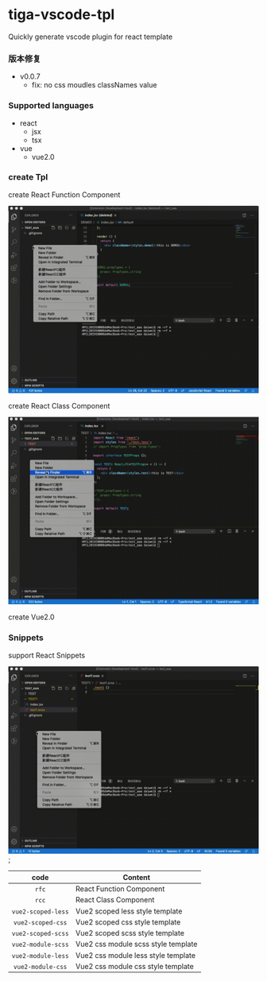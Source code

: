# tiga-vscode-tpl
Quickly generate vscode plugin for react template

### 版本修复
- v0.0.7 
  - fix: no css moudles classNames value

### Supported languages 
- react 
  - jsx
  - tsx
- vue
  - vue2.0

### create Tpl
create React Function Component

![创建模块目录](images/FC.gif)

create React Class Component

![创建模块目录](images/CC.gif)

create Vue2.0

### Snippets
support React Snippets

![Snippets](images/TPL.gif);

|         code         |                 Content               |
|        :----:        |   ---------------------------------   |
|  `rfc`               |   React Function Component            |
|  `rcc`               |   React Class Component               |
|  `vue2-scoped-less`  |   Vue2 scoped less style template     |
|  `vue2-scoped-css`   |   Vue2 scoped css style template      |
|  `vue2-scoped-scss`  |   Vue2 scoped scss style template     |
|  `vue2-module-scss`  |   Vue2 css module scss style template |
|  `vue2-module-less`  |   Vue2 css module less style template |
|  `vue2-module-css`   |   Vue2 css module css style template  |


